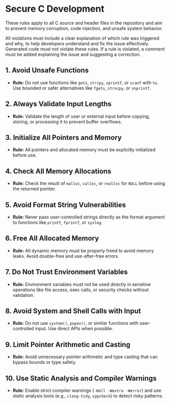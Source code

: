 # Secure C Development

These rules apply to all C source and header files in the repository and aim to prevent memory corruption, code injection, and unsafe system behavior.

All violations must include a clear explanation of which rule was triggered and why, to help developers understand and fix the issue effectively.  
Generated code must not violate these rules. If a rule is violated, a comment must be added explaining the issue and suggesting a correction.

## 1. Avoid Unsafe Functions
- **Rule:** Do not use functions like `gets`, `strcpy`, `sprintf`, or `scanf` with `%s`. Use bounded or safer alternatives like `fgets`, `strncpy`, or `snprintf`.

## 2. Always Validate Input Lengths
- **Rule:** Validate the length of user or external input before copying, storing, or processing it to prevent buffer overflows.

## 3. Initialize All Pointers and Memory
- **Rule:** All pointers and allocated memory must be explicitly initialized before use.

## 4. Check All Memory Allocations
- **Rule:** Check the result of `malloc`, `calloc`, or `realloc` for `NULL` before using the returned pointer.

## 5. Avoid Format String Vulnerabilities
- **Rule:** Never pass user-controlled strings directly as the format argument to functions like `printf`, `fprintf`, or `syslog`.

## 6. Free All Allocated Memory
- **Rule:** All dynamic memory must be properly freed to avoid memory leaks. Avoid double-free and use-after-free errors.

## 7. Do Not Trust Environment Variables
- **Rule:** Environment variables must not be used directly in sensitive operations like file access, exec calls, or security checks without validation.

## 8. Avoid System and Shell Calls with Input
- **Rule:** Do not use `system()`, `popen()`, or similar functions with user-controlled input. Use direct APIs when possible.

## 9. Limit Pointer Arithmetic and Casting
- **Rule:** Avoid unnecessary pointer arithmetic and type casting that can bypass bounds or type safety.

## 10. Use Static Analysis and Compiler Warnings
- **Rule:** Enable strict compiler warnings (`-Wall -Wextra -Werror`) and use static analysis tools (e.g., `clang-tidy`, `cppcheck`) to detect risky patterns.